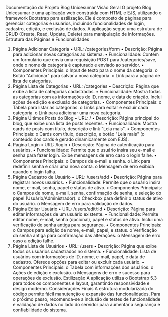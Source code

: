 Documentação do Projeto Blog Unicesumar
Visão Geral
O projeto Blog Unicesumar é uma aplicação web construída com HTML e EJS, utilizando o framework Bootstrap para estilização. Ele é composto de páginas para gerenciar categorias e usuários, incluindo funcionalidades de login, cadastro, edição, e exclusão de dados. A aplicação segue uma estrutura de CRUD (Create, Read, Update, Delete) para manipulação de informações.
Estrutura das Páginas e Funcionalidades
1. Página Adicionar Categoria
•	URL: /categories/form
•	Descrição: Página para adicionar novas categorias ao sistema.
•	Funcionalidade: Contém um formulário que envia uma requisição POST para /categories/save, onde o nome da categoria é capturado e enviado ao servidor.
•	Componentes Principais:
o	Input de texto para o nome da categoria.
o	Botão "Adicionar" para salvar a nova categoria.
o	Link para a página de lista de categorias.
2. Página Lista de Categorias
•	URL: /categories
•	Descrição: Página que exibe a lista de categorias cadastradas.
•	Funcionalidade: Mostra todas as categorias com as informações de ID, nome, e data de criação. Inclui ações de edição e exclusão de categorias.
•	Componentes Principais:
o	Tabela para listar as categorias.
o	Links para editar e excluir cada categoria.
o	Link para adicionar uma nova categoria.
3. Página Últimos Posts do Blog
•	URL: /
•	Descrição: Página principal do blog, que exibe uma lista de posts recentes.
•	Funcionalidade: Mostra cards de posts com título, descrição e link "Leia mais".
•	Componentes Principais:
o	Cards com título, descrição, e botão "Leia mais" (o conteúdo dos cards é gerado dinamicamente com EJS).
4. Página Login
•	URL: /login
•	Descrição: Página de autenticação para usuários.
•	Funcionalidade: Permite que o usuário insira seu e-mail e senha para fazer login. Exibe mensagens de erro caso o login falhe.
•	Componentes Principais:
o	Campos de e-mail e senha.
o	Link para redefinir senha e criar uma nova conta.
o	Mensagem de erro exibida quando o login falha.
5. Página Cadastro de Usuário
•	URL: /users/add
•	Descrição: Página para registrar novos usuários.
•	Funcionalidade: Permite que o usuário insira nome, e-mail, senha, papel e status de ativo.
•	Componentes Principais:
o	Campos de nome, e-mail, senha, confirmação de senha, e seleção do papel (Usuário/Administrador).
o	Checkbox para definir o status de ativo do usuário.
o	Mensagem de erro para validação de dados.
6. Página Editar Usuário
•	URL: /users/edit/:id
•	Descrição: Página para editar informações de um usuário existente.
•	Funcionalidade: Permite editar nome, e-mail, senha (opcional), papel e status de ativo. Inclui uma verificação de senha antiga para segurança.
•	Componentes Principais:
o	Campos para edição de nome, e-mail, papel, e status.
o	Verificação da senha antiga para confirmação das alterações.
o	Mensagem de erro caso a edição falhe.
7. Página Lista de Usuários
•	URL: /users
•	Descrição: Página que exibe todos os usuários cadastrados no sistema.
•	Funcionalidade: Lista de usuários com informações de ID, nome, e-mail, papel, e data de cadastro. Oferece opções para editar ou excluir cada usuário.
•	Componentes Principais:
o	Tabela com informações dos usuários.
o	Ações de edição e exclusão.
o	Mensagens de erro e sucesso para operações de exclusão.
Estilização
A aplicação utiliza o Bootstrap 5.3 para todos os componentes e layout, garantindo responsividade e design moderno.
Considerações Finais
A estrutura modularizada do código permite fácil manutenção e expansão das funcionalidades. Para o próximo passo, recomenda-se a inclusão de testes de funcionalidade e validação de dados no lado do servidor para aumentar a segurança e confiabilidade do sistema.